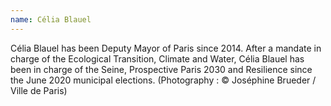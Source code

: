 ```yaml
---
name: Célia Blauel
---
```

Célia Blauel has been Deputy Mayor of Paris since 2014. After a mandate in charge of the Ecological Transition, Climate and Water, Célia Blauel has been in charge of the Seine, Prospective Paris 2030 and Resilience since the June 2020 municipal elections. (Photography : © Joséphine Brueder / Ville de Paris)
